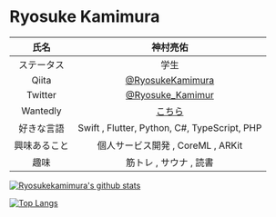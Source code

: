 # Ryosuke Kamimura




| 氏名 | 神村亮佑 |
| :---: | :---: |
| ステータス | 学生 |
| Qiita | [@RyosukeKamimura](https://qiita.com/RyosukeKamimura) |
| Twitter | [@Ryosuke_Kamimur](https://twitter.com/Ryosuke_Kamimur) | 
| Wantedly | [こちら](https://www.wantedly.com/users/136148550) |
| 好きな言語 | Swift , Flutter, Python, C#, TypeScript, PHP |
| 興味あること | 個人サービス開発 , CoreML , ARKit |
| 趣味 | 筋トレ , サウナ , 読書 |


[![Ryosukekamimura's github stats](https://github-readme-stats.vercel.app/api?username=Ryosukekamimura&count_private=true&show_icons=true)](https://github.com/anuraghazra/github-readme-stats)

[![Top Langs](https://github-readme-stats.vercel.app/api/top-langs/?username=Ryosukekamimura&langs_count=8&layout=compact&hide=html)](https://github.com/anuraghazra/github-readme-stats)
